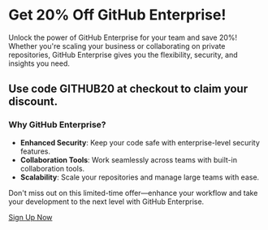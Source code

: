 # Get 20% Off GitHub Enterprise!

Unlock the power of GitHub Enterprise for your team and save 20%! Whether you're scaling your business or collaborating on private repositories, GitHub Enterprise gives you the flexibility, security, and insights you need.

## Use code **GITHUB20** at checkout to claim your discount.

### Why GitHub Enterprise?
- **Enhanced Security**: Keep your code safe with enterprise-level security features.
- **Collaboration Tools**: Work seamlessly across teams with built-in collaboration tools.
- **Scalability**: Scale your repositories and manage large teams with ease.

Don't miss out on this limited-time offer—enhance your workflow and take your development to the next level with GitHub Enterprise.

[Sign Up Now](https://github.com/enterprise)
